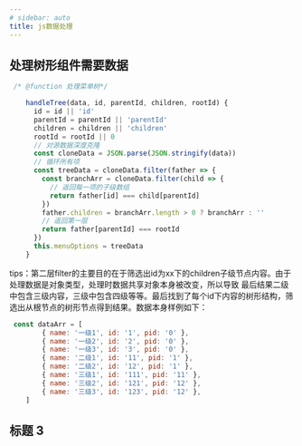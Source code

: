 ```yaml
---
# sidebar: auto
title: js数据处理
---
```




## 处理树形组件需要数据
```js
 /* @function 处理菜单树*/

    handleTree(data, id, parentId, children, rootId) {
      id = id || 'id'
      parentId = parentId || 'parentId'
      children = children || 'children'
      rootId = rootId || 0
      // 对源数据深度克隆
      const cloneData = JSON.parse(JSON.stringify(data))
      // 循环所有项
      const treeData = cloneData.filter(father => {
        const branchArr = cloneData.filter(child => {
          // 返回每一项的子级数组
          return father[id] === child[parentId]
        })
        father.children = branchArr.length > 0 ? branchArr : ''
        // 返回第一层
        return father[parentId] === rootId
      })
      this.menuOptions = treeData
    }
```
tips：第二层filter的主要目的在于筛选出id为xx下的children子级节点内容。由于处理数据是对象类型，处理时数据共享对象本身被改变，所以导致
最后结果二级中包含三级内容，三级中包含四级等等。最后找到了每个id下内容的树形结构，筛选出从根节点的树形节点得到结果。数据本身样例如下：
```js
 const dataArr = [
        { name: '一级1', id: '1', pid: '0' },
        { name: '一级2', id: '2', pid: '0' },
        { name: '一级3', id: '3', pid: '0' },
        { name: '二级1', id: '11', pid: '1' },
        { name: '二级2', id: '12', pid: '1' },
        { name: '三级1', id: '111', pid: '11' },
        { name: '三级2', id: '121', pid: '12' },
        { name: '三级3', id: '123', pid: '12' },
    ]
```
## 标题 3



